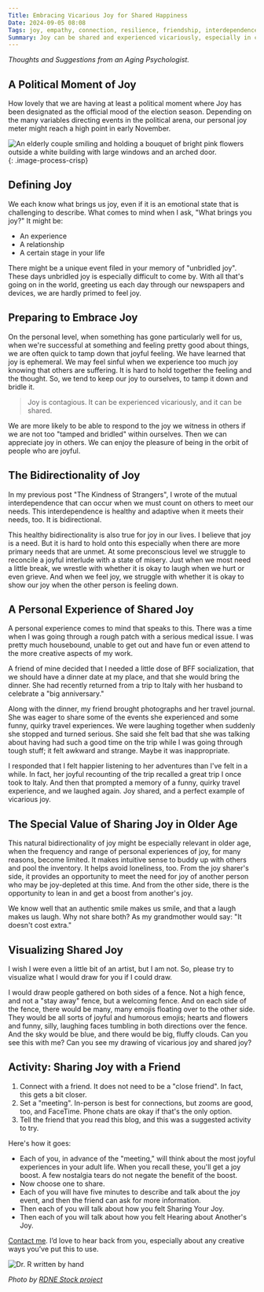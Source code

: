```yaml
---
Title: Embracing Vicarious Joy for Shared Happiness
Date: 2024-09-05 08:08
Tags: joy, empathy, connection, resilience, friendship, interdependence
Summary: Joy can be shared and experienced vicariously, especially in challenging times. Embracing others' happiness can boost our own well-being, creating a positive cycle of emotional connection and support.
---
```


_Thoughts and Suggestions from an Aging Psychologist._

## A Political Moment of Joy

How lovely that we are having at least a political moment where Joy has been designated as the official mood of the election season. Depending on the many variables directing events in the political arena, our personal joy meter might reach a high point in early November.

![An elderly couple smiling and holding a bouquet of bright pink flowers outside a white building with large windows and an arched door.]({static}/images/pexels-rdne-5637535-med.jpg){: .image-process-crisp}

## Defining Joy

We each know what brings us joy, even if it is an emotional state that is challenging to describe. What comes to mind when I ask, "What brings you joy?" It might be:

- An experience
- A relationship
- A certain stage in your life

There might be a unique event filed in your memory of "unbridled joy". These days unbridled joy is especially difficult to come by. With all that's going on in the world, greeting us each day through our newspapers and devices, we are hardly primed to feel joy.

## Preparing to Embrace Joy

On the personal level, when something has gone particularly well for us, when we're successful at something and feeling pretty good about things, we are often quick to tamp down that joyful feeling. We have learned that joy is ephemeral. We may feel sinful when we experience too much joy knowing that others are suffering. It is hard to hold together the feeling and the thought. So, we tend to keep our joy to ourselves, to tamp it down and bridle it.

> Joy is contagious. It can be experienced vicariously, and it can be shared.

We are more likely to be able to respond to the joy we witness in others if we are not too "tamped and bridled" within ourselves. Then we can appreciate joy in others. We can enjoy the pleasure of being in the orbit of people who are joyful.

## The Bidirectionality of Joy

In my previous post "The Kindness of Strangers", I wrote of the mutual interdependence that can occur when we must count on others to meet our needs. This interdependence is healthy and adaptive when it meets their needs, too. It is bidirectional.

This healthy bidirectionality is also true for joy in our lives. I believe that joy is a need. But it is hard to hold onto this especially when there are more primary needs that are unmet. At some preconscious level we struggle to reconcile a joyful interlude with a state of misery. Just when we most need a little break, we wrestle with whether it is okay to laugh when we hurt or even grieve. And when we feel joy, we struggle with whether it is okay to show our joy when the other person is feeling down.

## A Personal Experience of Shared Joy

A personal experience comes to mind that speaks to this. There was a time when I was going through a rough patch with a serious medical issue. I was pretty much housebound, unable to get out and have fun or even attend to the more creative aspects of my work.

A friend of mine decided that I needed a little dose of BFF socialization, that we should have a dinner date at my place, and that she would bring the dinner. She had recently returned from a trip to Italy with her husband to celebrate a "big anniversary."

Along with the dinner, my friend brought photographs and her travel journal. She was eager to share some of the events she experienced and some funny, quirky travel experiences. We were laughing together when suddenly she stopped and turned serious. She said she felt bad that she was talking about having had such a good time on the trip while I was going through tough stuff; it felt awkward and strange. Maybe it was inappropriate.

I responded that I felt happier listening to her adventures than I've felt in a while. In fact, her joyful recounting of the trip recalled a great trip I once took to Italy. And then that prompted a memory of a funny, quirky travel experience, and we laughed again. Joy shared, and a perfect example of vicarious joy.

## The Special Value of Sharing Joy in Older Age

This natural bidirectionality of joy might be especially relevant in older age, when the frequency and range of personal experiences of joy, for many reasons, become limited. It makes intuitive sense to buddy up with others and pool the inventory. It helps avoid loneliness, too. From the joy sharer's side, it provides an opportunity to meet the need for joy of another person who may be joy-depleted at this time. And from the other side, there is the opportunity to lean in and get a boost from another's joy.

We know well that an authentic smile makes us smile, and that a laugh makes us laugh. Why not share both? As my grandmother would say: "It doesn't cost extra."

## Visualizing Shared Joy

I wish I were even a little bit of an artist, but I am not. So, please try to visualize what I would draw for you if I could draw.

I would draw people gathered on both sides of a fence. Not a high fence, and not a "stay away" fence, but a welcoming fence. And on each side of the fence, there would be many, many emojis floating over to the other side. They would be all sorts of joyful and humorous emojis; hearts and flowers and funny, silly, laughing faces tumbling in both directions over the fence. And the sky would be blue, and there would be big, fluffy clouds. Can you see this with me? Can you see my drawing of vicarious joy and shared joy?

## Activity: Sharing Joy with a Friend

1. Connect with a friend. It does not need to be a "close friend". In fact, this gets a bit closer.
2. Set a "meeting". In-person is best for connections, but zooms are good, too, and FaceTime. Phone chats are okay if that's the only option.
3. Tell the friend that you read this blog, and this was a suggested activity to try.

Here's how it goes:

- Each of you, in advance of the "meeting," will think about the most joyful experiences in your adult life. When you recall these, you'll get a joy boost. A few nostalgia tears do not negate the benefit of the boost.
- Now choose one to share.
- Each of you will have five minutes to describe and talk about the joy event, and then the friend can ask for more information.
- Then each of you will talk about how you felt Sharing Your Joy.
- Then each of you will talk about how you felt Hearing about Another's Joy.

[Contact me]({filename}/pages/contact.md). I’d love to hear back from you, especially about any creative ways you’ve put this to use.

![Dr. R written by hand]({static}/images/dr_r_sm.png)

_Photo by [RDNE Stock project](https://www.pexels.com/photo/portrait-of-a-happy-elderly-couple-5637535/)_
